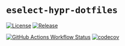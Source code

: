 # `eselect-hypr-dotfiles`

[![License](https://img.shields.io/github/license/beatussum/eselect-hypr-dotfiles)](LICENSE)
[![Release](https://img.shields.io/github/v/release/beatussum/eselect-hypr-dotfiles)](https://github.com/beatussum/eselect-hypr-dotfiles/releases/)

[![GitHub Actions Workflow Status](https://img.shields.io/github/actions/workflow/status/beatussum/eselect-hypr-dotfiles/run-tests.yml)](https://github.com/beatussum/eselect-hypr-dotfiles/actions/workflows/run-tests.yml/)
[![codecov](https://codecov.io/gh/beatussum/eselect-hypr-dotfiles/graph/badge.svg)](https://codecov.io/gh/beatussum/eselect-hypr-dotfiles/)
